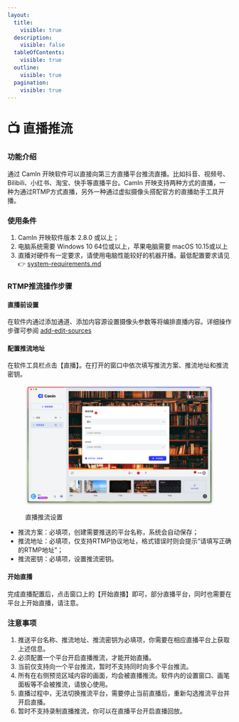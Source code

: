 ```yaml
---
layout:
  title:
    visible: true
  description:
    visible: false
  tableOfContents:
    visible: true
  outline:
    visible: true
  pagination:
    visible: true
---
```


# 📺 直播推流

### **功能介绍**

通过 CamIn 开映软件可以直接向第三方直播平台推流直播。比如抖音、视频号、Bilibili、小红书、淘宝、快手等直播平台。CamIn 开映支持两种方式的直播，一种为通过RTMP方式直播，另外一种通过虚拟摄像头搭配官方的直播助手工具开播。

### 使用条件

1. CamIn 开映软件版本 2.8.0 或以上；
2. 电脑系统需要 Windows 10 64位或以上，苹果电脑需要 macOS 10.15或以上
3. 直播对硬件有一定要求，请使用电脑性能较好的机器开播。最低配置要求请见👉 [system-requirements.md](../../guidebook/system-requirements.md "mention")

### RTMP推流操作步骤

#### 直播前设置

在软件内通过添加通道、添加内容源设置摄像头参数等将编排直播内容。详细操作步骤可参阅 [add-edit-sources](../add-edit-sources/ "mention")

#### 配置推流地址

在软件工具栏点击【直播】。在打开的窗口中依次填写推流方案、推流地址和推流密钥。

<figure><img src="../../.gitbook/assets/image (17).png" alt=""><figcaption><p>直播推流设置</p></figcaption></figure>

* 推流方案：必填项，创建需要推送的平台名称，系统会自动保存；
* 推流地址：必填项，仅支持RTMP协议地址，格式错误时则会提示“请填写正确的RTMP地址”；
* 推流密钥：必填项，设置推流密钥。

#### 开始直播

完成直播配置后，点击窗口上的【开始直播】即可，部分直播平台，同时也需要在平台上开始直播，请注意。

### 注意事项

1. 推送平台名称、推流地址、推流密钥为必填项，你需要在相应直播平台上获取上述信息。
2. 必须配置一个平台开启直播推流，才能开始直播。
3. 当前仅支持向一个平台推流，暂时不支持同时向多个平台推流。
4. 所有在右侧预览区域内容的画面，均会被直播推流。软件内的设置窗口、画笔面板等不会被推流，请放心使用。
5. 直播过程中，无法切换推流平台，需要停止当前直播后，重新勾选推流平台并开启直播。
6. 暂时不支持录制直播推流，你可以在直播平台开启直播回放。
